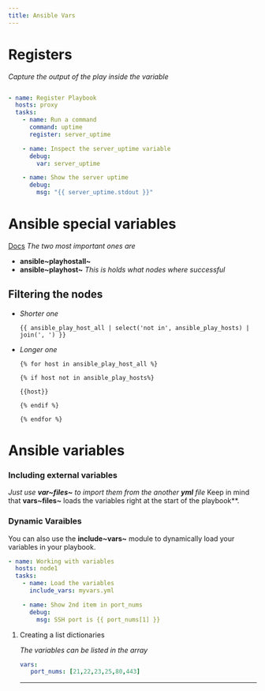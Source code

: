 ```yaml
---
title: Ansible Vars
---
```


# Registers

*Capture the output of the play inside the variable*

``` yaml

- name: Register Playbook
  hosts: proxy
  tasks:
    - name: Run a command
      command: uptime
      register: server_uptime

    - name: Inspect the server_uptime variable
      debug:
        var: server_uptime

    - name: Show the server uptime
      debug:
        msg: "{{ server_uptime.stdout }}"

```

# Ansible special variables

[Docs](https://docs.ansible.com/ansible/latest/reference_appendices/special_variables.html)
*The two most important ones are*

-   **ansible~playhostall~**
-   **ansible~playhost~** *This is holds what nodes where successful*

## Filtering the nodes

-   *Shorter one*

    ``` templ
    {{ ansible_play_host_all | select('not in', ansible_play_hosts) | join(', ') }}
    ```

-   *Longer one*

    ``` templ
    {% for host in ansible_play_host_all %}

    {% if host not in ansible_play_hosts%}

    {{host}}

    {% endif %}

    {% endfor %}
    ```

# Ansible variables

### Including external variables

*Just use **var~files~** to import them from the another **yml** file*
Keep in mind that **vars~files~** loads the variables right at the start
of the playbook\*\*.

### Dynamic Varaibles

You can also use the **include~vars~** module to dynamically load your
variables in your playbook.

``` yaml
- name: Working with variables
  hosts: node1
  tasks:
    - name: Load the variables
      include_vars: myvars.yml

    - name: Show 2nd item in port_nums
      debug:
        msg: SSH port is {{ port_nums[1] }}
```

1.  Creating a list dictionaries

    *The variables can be listed in the array*

    ``` yaml
    vars:
       port_nums: [21,22,23,25,80,443]

    ```

    ---
